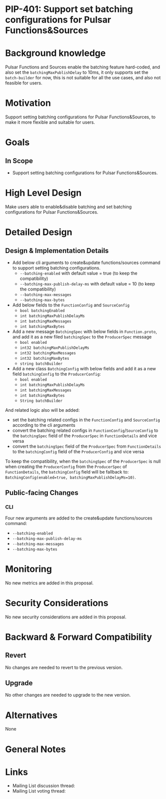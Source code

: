 # PIP-401: Support set batching configurations for Pulsar Functions&Sources

# Background knowledge

Pulsar Functions and Sources enable the batching feature hard-coded, and also set the `batchingMaxPublishDelay` to 10ms, it only
supports set the `batch-builder` for now, this is not suitable for all the use cases, and also not feasible for users.

# Motivation

Support setting batching configurations for Pulsar Functions&Sources, to make it more flexible and suitable for users.

# Goals

## In Scope

- Support setting batching configurations for Pulsar Functions&Sources.

# High Level Design

Make users able to enable&disable batching and set batching configurations for Pulsar Functions&Sources.

# Detailed Design

## Design & Implementation Details

- Add below cli arguments to create&update functions/sources command to support setting batching configurations.
  - `--batching-enabled` with default value = true (to keep the compatibility)
  - `--batching-max-publish-delay-ms` with default value = 10 (to keep the compatibility)
  - `--batching-max-messages`
  - `--batching-max-bytes`
- Add below fields to the `FunctionConfig` and `SourceConfig`
  - `bool batchingEnabled`
  - `int batchingMaxPublishDelayMs`
  - `int batchingMaxMessages`
  - `int batchingMaxBytes`
- Add a new message `BatchingSpec` with below fields in `Function.proto`, and add it as a new filed `batchingSpec` to the `ProducerSpec` message
  - `bool enabled`
  - `int32 batchingMaxPublishDelayMs`
  - `int32 batchingMaxMessages`
  - `int32 batchingMaxBytes`
  - `string batchBuilder`
- Add a new class `BatchingConfig` with below fields and add it as a new field `batchingConfig` to the `ProducerConfig`:
  - `bool enabled`
  - `int batchingMaxPublishDelayMs`
  - `int batchingMaxMessages`
  - `int batchingMaxBytes`
  - `String batchBuilder`

And related logic also will be added:
- set the batching related configs in the `FunctionConfig` and `SourceConfig` according to the cli arguments
- convert the batching related configs in `FunctionConfig`/`SourceConfig` to the `batchingSpec` field of the `ProducerSpec` in `FunctionDetails` and vice versa
- convert the `batchingSpec` field of the `ProducerSpec` from `FunctionDetails` to the `batchingConfig` field of the `ProducerConfig` and vice versa

To keep the compatibility, when the `batchingSpec` of the `ProducerSpec` is null when creating the `ProducerConfig` from the `ProducerSpec` of `FunctionDetails`,
the `batchingConfig` field will be fallback to: `BatchingConfig(enabled=true, batchingMaxPublishDelayMs=10)`.

## Public-facing Changes

### CLI

Four new arguments are added to the create&update functions/sources command:

- `--batching-enabled`
- `--batching-max-publish-delay-ms`
- `--batching-max-messages`
- `--batching-max-bytes`

# Monitoring

No new metrics are added in this proposal.

# Security Considerations

No new security considerations are added in this proposal.

# Backward & Forward Compatibility

## Revert

No changes are needed to revert to the previous version.

## Upgrade

No other changes are needed to upgrade to the new version.

# Alternatives

None

# General Notes

# Links

<!--
Updated afterwards
-->
* Mailing List discussion thread: 
* Mailing List voting thread: 
